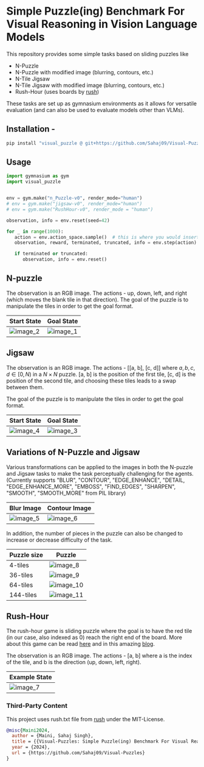 # Simple Puzzle(ing) Benchmark For Visual Reasoning in Vision Language Models

This repository provides some simple tasks based on sliding puzzles like 
- N-Puzzle
- N-Puzzle with modified image (blurring, contours, etc.) 
- N-Tile Jigsaw
- N-Tile Jigsaw with modified image (blurring, contours, etc.) 
- Rush-Hour (uses boards by [rush](https://github.com/fogleman/rush))

These tasks are set up as gymnasium environments as it allows for versatile evaluation (and can also be used to evaluate models other than VLMs).


## Installation -

```bash
pip install "visual_puzzle @ git+https://github.com/Sahaj09/Visual-Puzzles.git@main"
```
## Usage

```python
import gymnasium as gym
import visual_puzzle


env = gym.make("n_Puzzle-v0", render_mode="human")
# env = gym.make("jigsaw-v0", render_mode="human")
# env = gym.make("RushHour-v0", render_mode = "human")

observation, info = env.reset(seed=42)

for _ in range(1000):
   action = env.action_space.sample()  # this is where you would insert your policy
   observation, reward, terminated, truncated, info = env.step(action)

   if terminated or truncated:
      observation, info = env.reset()
```

## N-puzzle

The observation is an RGB image. The actions - up, down, left, and right (which moves the blank tile in that direction). The goal of the puzzle is to manipulate the tiles in order to get the goal format.



| Start State | Goal State|
   |-----------------------|-------------|
   | ![image_2](./images/n_puzzle_shuffle.png) | ![image_1](./images/n_puzzle_final.png "check") |

## Jigsaw
The observation is an RGB image. The actions - [[a, b], [c, d]] where $a,b,c,d \in [0,N)$ in a $N\times N$ puzzle. [a, b] is the position of the first tile, [c, d] is the position of the second tile, and choosing these tiles leads to a swap between them. 

The goal of the puzzle is to manipulate the tiles in order to get the goal format.


| Start State | Goal State|
   |-----------------------|-------------|
   | ![image_4](./images/jigsaw_shuffled_image.png) | ![image_3](./images/jigsaw_final_image.png) |


## Variations of N-Puzzle and Jigsaw
Various transformations can be applied to the images in both the N-puzzle and Jigsaw tasks to make the task perceptually challenging for the agents. (Currently supports "BLUR", "CONTOUR", "EDGE_ENHANCE", "DETAIL, "EDGE_ENHANCE_MORE", "EMBOSS", "FIND_EDGES", "SHARPEN", "SMOOTH", "SMOOTH_MORE" from PIL library)

|Blur Image| Contour Image|
|-----------|-----------|
|![image_5](./images/n_puzzle_shuffle_blur.png)| ![image_6](./images/n_puzzle_shuffle_contour.png)|

In addition, the number of pieces in the puzzle can also be changed to increase or decrease difficulty of the task.

| Puzzle size | Puzzle |
|-------------|-------|
| 4-tiles     | ![image_8](./images/n_puzzle_4.png) |
| 36-tiles    | ![image_9](./images/n_puzzle_35.png) |
| 64-tiles    | ![image_10](./images/n_puzzle_63.png) |
| 144-tiles   | ![image_11](./images/n_puzzle_144.png) |

## Rush-Hour
The rush-hour game is sliding puzzle where the goal is to have the red tile (in our case, also indexed as 0) reach the right end of the board. More about this game can be read [here](https://en.wikipedia.org/wiki/Rush_Hour_(puzzle)) and in this amazing [blog](https://www.michaelfogleman.com/rush/).

The observation is an RGB image. The actions - [a, b] where a is the index of the tile, and b is the direction (up, down, left, right). 

|Example State|
|-----------|
|![image_7](./images/rush_hour_example.png)

### Third-Party Content
This project uses rush.txt file from [rush](https://github.com/fogleman/rush) 
under the MIT-License.



```bibtex
@misc{Maini2024,
  author = {Maini, Sahaj Singh},
  title = {{Visual-Puzzles: Simple Puzzle(ing) Benchmark For Visual Reasoning in Vision Language Models}},
  year = {2024},
  url = {https://github.com/Sahaj09/Visual-Puzzles}
}
```